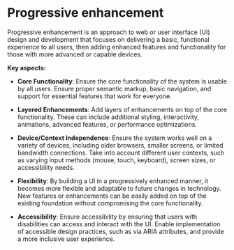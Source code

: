 # Progressive enhancement

Progressive enhancement is an approach to web or user interface (UI) design and development that focuses on delivering a basic, functional experience to all users, then adding enhanced features and functionality for those with more advanced or capable devices.

**Key aspects:**

* **Core Functionality**: Ensure the core functionality of the system is usable by all users. Ensure proper semantic markup, basic navigation, and support for essential features that work for everyone.

* **Layered Enhancements**: Add layers of enhancements on top of the core functionality. These can include additional styling, interactivity, animations, advanced features, or performance optimizations.

* **Device/Context Independence**: Ensure the system works well on a variety of devices, including older browsers, smaller screens, or limited bandwidth connections. Take into account different user contexts, such as varying input methods (mouse, touch, keyboard), screen sizes, or accessibility needs.

* **Flexibility**: By building a UI in a progressively enhanced manner, it becomes more flexible and adaptable to future changes in technology. New features or enhancements can be easily added on top of the existing foundation without compromising the core functionality.

* **Accessibility**: Ensure accessibility by ensuring that users with disabilities can access and interact with the UI. Enable implementation of accessible design practices, such as via ARIA attributes, and provide a more inclusive user experience.
